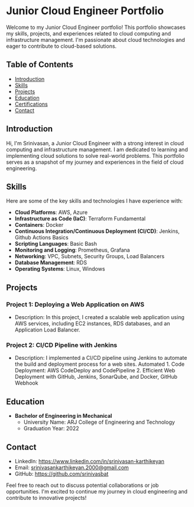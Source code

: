 # Junior Cloud Engineer Portfolio

Welcome to my Junior Cloud Engineer portfolio! This portfolio showcases my skills, projects, and experiences related to cloud computing and infrastructure management. I'm passionate about cloud technologies and eager to contribute to cloud-based solutions.

## Table of Contents

- [Introduction](#introduction)
- [Skills](#skills)
- [Projects](#projects)
- [Education](#education)
- [Certifications](#certifications)
- [Contact](#contact)

## Introduction

Hi, I'm Srinivasan, a Junior Cloud Engineer with a strong interest in cloud computing and infrastructure management. I am dedicated to learning and implementing cloud solutions to solve real-world problems. This portfolio serves as a snapshot of my journey and experiences in the field of cloud engineering.

## Skills

Here are some of the key skills and technologies I have experience with:

- **Cloud Platforms**: AWS, Azure
- **Infrastructure as Code (IaC)**: Terraform Fundamental
- **Containers**: Docker
- **Continuous Integration/Continuous Deployment (CI/CD)**: Jenkins, Github Actions Basics
- **Scripting Languages**: Basic Bash
- **Monitoring and Logging**: Prometheus, Grafana
- **Networking**: VPC, Subnets, Security Groups, Load Balancers
- **Database Management**: RDS
- **Operating Systems**: Linux, Windows

## Projects

### Project 1: Deploying a Web Application on AWS

- Description: In this project, I created a scalable web application using AWS services, including EC2 instances, RDS databases, and an Application Load Balancer.

### Project 2: CI/CD Pipeline with Jenkins

- Description: I implemented a CI/CD pipeline using Jenkins to automate the build and deployment process for a web sites.
  Automated 1. Code Deployment: AWS CodeDeploy and CodePipeline
            2. Efficient Web Deployment with GitHub, Jenkins, SonarQube, and Docker,
               GitHub Webhook

## Education

- **Bachelor of Engineering in Mechanical**
  - University Name: ARJ College of Engineering and Technology
  - Graduation Year: 2022

## Contact

- LinkedIn: https://www.linkedin.com/in/srinivasan-karthikeyan
- Email: srinivasankarthikeyan.2000@gmail.com
- GitHub: https://github.com/srinivasbat

Feel free to reach out to discuss potential collaborations or job opportunities. I'm excited to continue my journey in cloud engineering and contribute to innovative projects!
